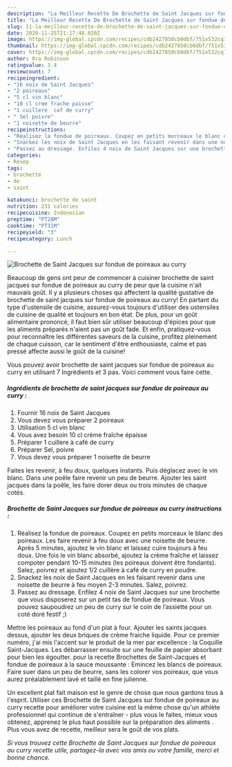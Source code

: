 ```yaml
---
description: "La Meilleur Recette De Brochette de Saint Jacques sur fondue de poireaux au curry"
title: "La Meilleur Recette De Brochette de Saint Jacques sur fondue de poireaux au curry"
slug: 11-la-meilleur-recette-de-brochette-de-saint-jacques-sur-fondue-de-poireaux-au-curry
date: 2020-11-25T21:17:48.020Z
image: https://img-global.cpcdn.com/recipes/cdb2427850cb0dbf/751x532cq70/brochette-de-saint-jacques-sur-fondue-de-poireaux-au-curry-photo-principale-de-la-recette.jpg
thumbnail: https://img-global.cpcdn.com/recipes/cdb2427850cb0dbf/751x532cq70/brochette-de-saint-jacques-sur-fondue-de-poireaux-au-curry-photo-principale-de-la-recette.jpg
cover: https://img-global.cpcdn.com/recipes/cdb2427850cb0dbf/751x532cq70/brochette-de-saint-jacques-sur-fondue-de-poireaux-au-curry-photo-principale-de-la-recette.jpg
author: Ora Robinson
ratingvalue: 3.4
reviewcount: 7
recipeingredient:
- "16 noix de Saint Jacques"
- "2 poireaux"
- "5 cl vin blanc"
- "10 cl crme frache paisse"
- "1 cuillere  caf de curry"
- " Sel poivre"
- "1 noisette de beurre"
recipeinstructions:
- "Réalisez la fondue de poireaux. Coupez en petits morceaux le blanc des poireaux. Les faire revenir à feu doux avec une noisette de beurre. Après 5 minutes, ajoutez le vin blanc et laissez cuire toujours à feu doux. Une fois le vin blanc absorbé, ajoutez la crème fraîche et laissez compoter pendant 10-15 minutes (les poireaux doivent être fondants). Salez, poivrez et ajoutez 1/2 cuillère à café de curry en poudre."
- "Snackez les noix de Saint Jacques en les faisant revenir dans une noisette de beurre à feu moyen 2-3 minutes. Salez, poivrez."
- "Passez au dressage. Enfilez 4 noix de Saint Jacques sur une brochette que vous disposerez sur un petit tas de fondue de poireaux. Vous pouvez saupoudrez un peu de curry sur le coin de l’assiette pour un coté doré festif ;)"
categories:
- Resep
tags:
- brochette
- de
- saint

katakunci: brochette de saint 
nutrition: 231 calories
recipecuisine: Indonesian
preptime: "PT28M"
cooktime: "PT31M"
recipeyield: "3"
recipecategory: Lunch

---
```



![Brochette de Saint Jacques sur fondue de poireaux au curry](https://img-global.cpcdn.com/recipes/cdb2427850cb0dbf/751x532cq70/brochette-de-saint-jacques-sur-fondue-de-poireaux-au-curry-photo-principale-de-la-recette.jpg)

Beaucoup de gens ont peur de commencer à cuisiner brochette de saint jacques sur fondue de poireaux au curry de peur que la cuisine n'ait mauvais goût. Il y a plusieurs choses qui affectent la qualité gustative de brochette de saint jacques sur fondue de poireaux au curry! En partant du type d'ustensile de cuisine, assurez-vous toujours d'utiliser des ustensiles de cuisine de qualité et toujours en bon état. De plus, pour un goût alimentaire prononcé, il faut bien sûr utiliser beaucoup d'épices pour que les aliments préparés n'aient pas un goût fade. Et enfin, pratiquez-vous pour reconnaître les différentes saveurs de la cuisine, profitez pleinement de chaque cuisson, car le sentiment d'être enthousiaste, calme et pas pressé affecte aussi le goût de la cuisine!

<!--inarticleads1-->

Vous pouvez avoir brochette de saint jacques sur fondue de poireaux au curry en utilisant 7 Ingrédients et 3 pas. Voici comment vous faire cette.

##### Ingrédients de brochette de saint jacques sur fondue de poireaux au curry :

1. Fournir 16 noix de Saint Jacques
1. Vous devez vous préparer 2 poireaux
1. Utilisation 5 cl vin blanc
1. Vous avez besoin 10 cl crème fraîche épaisse
1. Préparer 1 cuillere à café de curry
1. Préparer  Sel, poivre
1. Vous devez vous préparer 1 noisette de beurre


Faites les revenir, à feu doux, quelques instants. Puis déglacez avec le vin blanc. Dans une poêle faire revenir un peu de beurre. Ajouter les saint jacques dans la poêle, les faire dorer deux ou trois minutes de chaque cotés. 

<!--inarticleads2-->

##### Brochette de Saint Jacques sur fondue de poireaux au curry instructions :

1. Réalisez la fondue de poireaux. Coupez en petits morceaux le blanc des poireaux. Les faire revenir à feu doux avec une noisette de beurre. Après 5 minutes, ajoutez le vin blanc et laissez cuire toujours à feu doux. Une fois le vin blanc absorbé, ajoutez la crème fraîche et laissez compoter pendant 10-15 minutes (les poireaux doivent être fondants). Salez, poivrez et ajoutez 1/2 cuillère à café de curry en poudre.
1. Snackez les noix de Saint Jacques en les faisant revenir dans une noisette de beurre à feu moyen 2-3 minutes. Salez, poivrez.
1. Passez au dressage. Enfilez 4 noix de Saint Jacques sur une brochette que vous disposerez sur un petit tas de fondue de poireaux. Vous pouvez saupoudrez un peu de curry sur le coin de l’assiette pour un coté doré festif ;)


Mettre les poireaux au fond d&#39;un plat à four. Ajouter les saints jacques dessus, ajouter les deux briques de crème fraiche liquide. Pour ce premier numéro, j&#39;ai mis l&#39;accent sur le produit de la mer par excellence : la Coquille Saint-Jacques. Les débarrasser ensuite sur une feuille de papier absorbant pour bien les égoutter. pour la recette Brochettes de Saint-Jacques et fondue de poireaux à la sauce moussante : Emincez les blancs de poireaux. Faire suer dans un peu de beurre, sans les colorer vos poireaux, que vous aurez préalablement lavé et taillé en fine julienne. 

<!--inarticleads1-->

<p>
Un excellent plat fait maison est le genre de chose que nous gardons tous à l'esprit. Utiliser ces Brochette de Saint Jacques sur fondue de poireaux au curry recette pour améliorer votre cuisine est la même chose qu'un athlète professionnel qui continue de s'entraîner - plus vous le faites, mieux vous obtenez, apprenez le plus haut possible sur la préparation des aliments . Plus vous avez de recette, meilleur sera le goût de vos plats.
</p>

<p>
<i>Si vous trouvez cette Brochette de Saint Jacques sur fondue de poireaux au curry recette utile, partagez-la avec vos amis ou votre famille, merci et bonne chance.</i>
</p>
